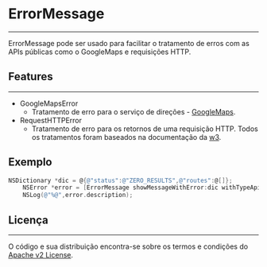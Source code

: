 # ErrorMessage
___
ErrorMessage pode ser usado para facilitar o tratamento de erros com as APIs públicas como o GoogleMaps e requisições HTTP.


## Features
___

* GoogleMapsError
	+ Tratamento de erro para o serviço de direções - [GoogleMaps](goo.gl/gfE8T9).
* RequestHTTPError
	+ Tratamento de erro para os retornos de uma requisição HTTP. Todos os tratamentos foram baseados na documentação da [w3](http://www.w3.org/Protocols/rfc2616/rfc2616-sec10.html).
	
## Exemplo
 
```objective-c
NSDictionary *dic = @{@"status":@"ZERO_RESULTS",@"routes":@[]};
    NSError *error = [ErrorMessage showMessageWithError:dic withTypeApi:GoogleMaps];
    NSLog(@"%@",error.description);
```

## Licença
___
O código e sua distribuição encontra-se sobre os termos e condições do [Apache v2 License](LICENSE).

